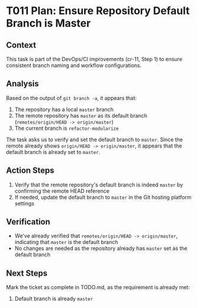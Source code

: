 # T011 Plan: Ensure Repository Default Branch is Master

## Context
This task is part of the DevOps/CI improvements (cr-11, Step 1) to ensure consistent branch naming and workflow configurations.

## Analysis
Based on the output of `git branch -a`, it appears that:
1. The repository has a local `master` branch
2. The remote repository has `master` as its default branch (`remotes/origin/HEAD -> origin/master`)
3. The current branch is `refactor-modularize`

The task asks us to verify and set the default branch to `master`. Since the remote already shows `origin/HEAD -> origin/master`, it appears that the default branch is already set to `master`.

## Action Steps
1. Verify that the remote repository's default branch is indeed `master` by confirming the remote HEAD reference
2. If needed, update the default branch to `master` in the Git hosting platform settings

## Verification
- We've already verified that `remotes/origin/HEAD -> origin/master`, indicating that `master` is the default branch
- No changes are needed as the repository already has `master` set as the default branch

## Next Steps
Mark the ticket as complete in TODO.md, as the requirement is already met:
1. Default branch is already `master`